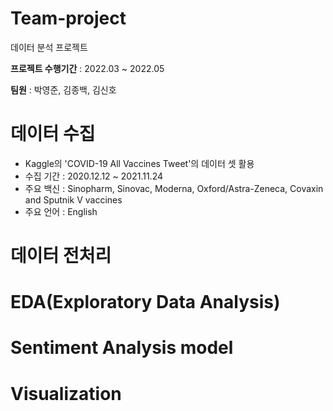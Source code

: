 # Team-project
데이터 분석 프로젝트

**프로젝트 수행기간** : 2022.03 ~ 2022.05

**팀원** : 박영준, 김종백, 김신호

# 데이터 수집
  * Kaggle의 'COVID-19 All Vaccines Tweet'의 데이터 셋 활용
  * 수집 기간 : 2020.12.12 ~ 2021.11.24
  * 주요 백신 : Sinopharm, Sinovac, Moderna, Oxford/Astra-Zeneca, Covaxin and Sputnik V vaccines
  * 주요 언어 : English


# 데이터 전처리

# EDA(Exploratory Data Analysis)

# Sentiment Analysis model 

# Visualization


